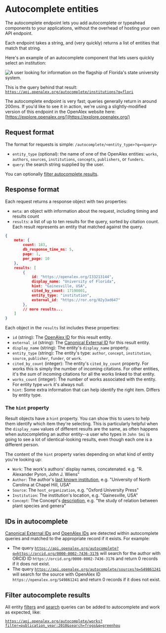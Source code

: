 # Autocomplete entities

The autocomplete endpoint lets you add autocomplete or typeahead components to your applications, without the overhead of hosting your own API endpoint.

Each endpoint takes a string, and (very quickly) returns a list of entities that match that string.

Here's an example of an autocomplete component that lets users quickly select an institution:

![A user looking for information on the flagship of Florida's state university system.](https://i.imgur.com/f8yyWCd.png)

This is the query behind that result: [`https://api.openalex.org/autocomplete/institutions?q=flori`](https://api.openalex.org/autocomplete/institutions?q=flori)

The autocomplete endpoint is very fast; queries generally return in around 200ms. If you'd like to see it in action, we're using a slightly-modified version of this endpoint in the OpenAlex website here: [https://explore.openalex.org/](https://explore.openalex.org/)

## Request format

The format for requests is simple: `/autocomplete/<entity_type>?q=<query>`

* `entity_type` (optional): the name of one of the OpenAlex entities: `works`, `authors`, `sources`, `institutions`, `concepts`, `publishers`, or `funders`.
* `query`: the search string supplied by the user.

You can optionally [filter autocomplete results](autocomplete-entities.md#filter-autocomplete-results).

## Response format

Each request returns a response object with two properties:

* `meta`: an object with information about the request, including timing and results count
* `results`: a list of up to ten results for the query, sorted by citation count. Each result represents an entity that matched against the query.

```json
{
    meta: {
        count: 183,
        db_response_time_ms: 5,
        page: 1,
        per_page: 10
    },
    results: [
        {
            id: "https://openalex.org/I33213144",
            display_name: "University of Florida",
            hint: "Gainesville, USA",
            cited_by_count: 17190001,
            entity_type: "institution",
            external_id: "https://ror.org/02y3ad647"
        },
        // more results...
    ]
}
```

Each object in the `results` list includes these properties:

* `id` (string): The [OpenAlex ID](../get-single-entities/#the-openalex-id) for this result entity.
* `external_id` (string): The [Canonical External ID](../get-single-entities/#canonical-external-ids) for this result entity.
* `display_name` (string): The entity's `display_name` property.
* `entity_type` (string): The entity's type: `author`, `concept`, `institution`, `source`, `publisher`, `funder`, or `work`.
* `cited_by_count` (integer): The entity's `cited_by_count` property. For works this is simply the number of incoming citations. For other entities, it's the _sum_ of incoming citations for all the works linked to that entity.
* `works_count` (integer): The number of works associated with the entity. For entity type `work` it's always null.
* `hint`: Some extra information that can help identify the right item. Differs by entity type.

### The `hint` property

Result objects have a `hint` property. You can show this to users to help them identify which item they're selecting. This is particularly helpful when the `display_name` values of different results are the same, as often happens when autocompleting an author entity--a user who types in `John Smi` is going to see a lot of identical-looking results, even though each one is a different person.

The content of the `hint` property varies depending on what kind of entity you're looking up:

* `Work`: The work's authors' display names, concatenated. e.g. "R. Alexander Pyron, John J. Wiens"
* `Author`: The author's [last known institution](../../api-entities/authors/author-object.md#last\_known\_institution), e.g. "University of North Carolina at Chapel Hill, USA"
* `Source`: The `host_organization`, e.g. "Oxford University Press"
* `Institution`: The institution's location, e.g. "Gainesville, USA"
* `Concept`: The Concept's [description](../../api-entities/concepts-1/concept-object.md#description), e.g. "the study of relation between plant species and genera"

## IDs in autocomplete

[Canonical External IDs](../get-single-entities/#canonical-external-ids) and [OpenAlex IDs](../get-single-entities/#the-openalex-id) are detected within autocomplete queries and matched to the appropriate record if it exists. For example:

* The query [`https://api.openalex.org/autocomplete?q=https://orcid.org/0000-0002-7436-3176`](https://api.openalex.org/autocomplete?q=https://orcid.org/0000-0002-7436-3176) will search for the author with ORCID ID `https://orcid.org/0000-0002-7436-3176` and return 0 records if it does not exist.
* The query [`https://api.openalex.org/autocomplete/sources?q=S49861241`](https://api.openalex.org/autocomplete/sources?q=S49861241) will search for the source with OpenAlex ID `https://openalex.org/S49861241` and return 0 records if it does not exist.

## Filter autocomplete results

All entity [filters](filter-entity-lists.md) and [search](search-entities.md) queries can be added to autocomplete and work as expected, like:

[`https://api.openalex.org/autocomplete/works?filter=publication_year:2010&search=frogs&q=greenhou`](https://api.openalex.org/autocomplete/works?filter=publication\_year:2010\&search=frogs\&q=greenhou)
